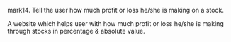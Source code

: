 mark14. Tell the user how much profit or loss he/she is making on a stock.

A website which helps user with how much profit or loss he/she is making through stocks in percentage & absolute value. 